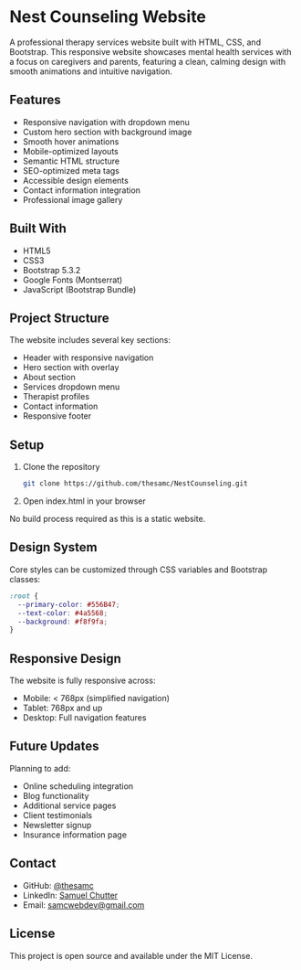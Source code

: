 # Nest Counseling Website

A professional therapy services website built with HTML, CSS, and Bootstrap. This responsive website showcases mental health services with a focus on caregivers and parents, featuring a clean, calming design with smooth animations and intuitive navigation.

## Features
- Responsive navigation with dropdown menu
- Custom hero section with background image
- Smooth hover animations
- Mobile-optimized layouts
- Semantic HTML structure
- SEO-optimized meta tags
- Accessible design elements
- Contact information integration
- Professional image gallery

## Built With
- HTML5
- CSS3
- Bootstrap 5.3.2
- Google Fonts (Montserrat)
- JavaScript (Bootstrap Bundle)

## Project Structure
The website includes several key sections:
- Header with responsive navigation
- Hero section with overlay
- About section
- Services dropdown menu
- Therapist profiles
- Contact information
- Responsive footer

## Setup
1. Clone the repository
   ```bash
   git clone https://github.com/thesamc/NestCounseling.git
   ```
2. Open index.html in your browser

No build process required as this is a static website.

## Design System
Core styles can be customized through CSS variables and Bootstrap classes:
```css
:root {
  --primary-color: #556B47;
  --text-color: #4a5568;
  --background: #f8f9fa;
}
```

## Responsive Design
The website is fully responsive across:
- Mobile: < 768px (simplified navigation)
- Tablet: 768px and up
- Desktop: Full navigation features

## Future Updates
Planning to add:
- Online scheduling integration
- Blog functionality
- Additional service pages
- Client testimonials
- Newsletter signup
- Insurance information page

## Contact
- GitHub: [@thesamc](https://github.com/thesamc)
- LinkedIn: [Samuel Chutter](https://www.linkedin.com/in/samuel-chutter/)
- Email: samcwebdev@gmail.com

## License
This project is open source and available under the MIT License.
